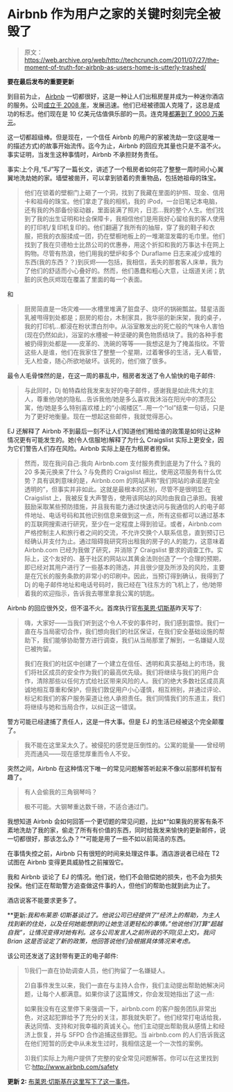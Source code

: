 # Airbnb 作为用户之家的关键时刻完全被毁了

> 原文：<https://web.archive.org/web/http://techcrunch.com/2011/07/27/the-moment-of-truth-for-airbnb-as-users-home-is-utterly-trashed/>

**要在最后发布的重要更新**

到目前为止， [Airbnb](https://web.archive.org/web/20230223071359/http://www.airbnb.com/) 一切都很好，这是一种让人们出租房屋并成为一种迷你酒店的服务。公司[成立于 2008 年](https://web.archive.org/web/20230223071359/https://techcrunch.com/2008/08/11/airbed-and-breakfast-takes-pad-crashing-to-a-whole-new-level/)，发展迅速。他们已经被德国人克隆了，这总是成功的标志。他们现在是 10 亿美元估值俱乐部的一员。连克隆[都筹到了 9000 万美元](https://web.archive.org/web/20230223071359/https://techcrunch.com/2011/06/14/investors-pump-90-million-into-Airbnb-clone-wimdu/)。

这一切都超级棒。但是现在，一个信任 Airbnb 的用户的家被洗劫一空(这是唯一的描述方式)的故事开始流传。迄今为止，Airbnb 的回应充其量也只是不温不火。事实证明，当发生这种事情时，Airbnb 不承担财务责任。

事实:上个月,“EJ”写了一篇长文，讲述了一个租房者如何花了整整一周时间小心翼翼地洗劫她的家。墙壁被凿开，可以拿到锁着的贵重物品，包括她祖母的珠宝。

> 他们在锁着的壁橱门上砸了一个洞，找到了我藏在里面的护照、现金、信用卡和祖母的珠宝。他们拿走了我的相机，我的 iPod，一台旧笔记本电脑，还有我的外部备份驱动器，里面装满了照片，日志…我的整个人生。他们找到了我的出生证明和社会保障卡，我相信他们是用我好心留给我的客人使用的打印机/复印机复印的。他们翻遍了我所有的抽屉，穿了我的鞋子和衣服，把我的衣服揉成一团，扔在壁橱地板上的一堆潮湿发霉的毛巾里。他们找到了我在贝德柏士比昂公司的优惠券，用这个折扣和我的万事达卡在网上购物。尽管有热浪，他们用我的壁炉和多个 Duraflame 日志来减少成堆的东西(我的东西？？)到灰烬——包括，我相信，丢失的那套客人床单，我为了他们的舒适而小心叠好的。然而，他们愚蠢和粗心大意，让烟道关闭；肮脏的灰色灰烬现在覆盖了里面的每一个表面。

和

> 厨房简直是一场灾难——水槽里堆满了脏盘子、烧坏的锅碗瓢盆。彗星洁面乳被甩得到处都是；厨房的柜台，木制家具，我华丽的新床架，我的桌子，我的打印机…都浸在粉状漂白剂中。从浴室散发出的死亡般的气味令人害怕(现在仍然如此)，浴室的水槽被一种坚硬的黄色物质结块了。我的各种手套被扔得到处都是——皮革的、洗碗的等等——我想这是为了掩盖指纹。不管这些人是谁，他们在我家住了整整一个星期，过着奢侈的生活，无人看管，无人检查，随心所欲地破坏。该死的，他们做了很多。

最令人毛骨悚然的是，在这一周的暴乱中，租房者发送了令人愉快的电子邮件:

> 与此同时，Dj 帕特森给我发来友好的电子邮件，感谢我是如此伟大的主人，尊重他/她的隐私…告诉我他/她是多么喜欢我沐浴在阳光中的漂亮公寓，他/她是多么特别喜欢楼上的“小阁楼区”…用一个“lol”结束一句话，只是为了更好地衡量。现在一想起这些邮件，我就觉得恶心。

EJ 还解释了 Airbnb 不到最后一刻不让人们知道他们租给谁的政策是如何让这种情况更有可能发生的。她(令人信服地)解释了为什么 Craigslist 实际上更安全，因为它们警告人们存在风险。Airbnb 实际上是在为租房者担保。

> 然而，现在我问自己:我向 Airbnb.com 支付服务费到底是为了什么？我的 20 多美元换来了什么？与免费的 Craigslist 相比，使用这项服务有什么优势？具有讽刺意味的是，Airbnb.com 的网站声称“我们网站的承诺是完全透明的”，但事实并非如此。这就是最根本的区别，尽管不是很明显:在 Craigslist 上，我被反复大声警告，使用该网站的风险由我自己承担。我被鼓励采取某些预防措施，并且我有能力通过快速访问与我通信的人的电子邮件地址、电话号码和其他识别信息来做到这一点，所有这些都可以通过基本的互联网搜索进行研究，至少在一定程度上得到验证。或者，Airbnb.com 严格控制主人和旅行者之间的交流，不允许交换个人联系信息，直到预订已经确认并支付为止。通过阻碍我研究将出租我的房子的人的能力，这意味着 Airbnb.com 已经为我做了研究，并消除了 Craigslist 要求的调查工作。实际上，这个友好的、基于社区的网站以其黄金法则创造了一个合理的预期，即已经对其用户进行了一些基本的筛选，并且很少提及所涉及的风险，主要是在冗长的服务条款的非常小的印刷中。因此，当预订得到确认，我得到了 Dj 的电子邮件地址和电话号码时，我已经在飞往东方的飞机上了，他/她带着我的欢迎指示，告诉我去哪里拿我公寓的钥匙。

Airbnb 的回应很外交，但不温不火。首席执行官[布莱恩·切斯基](https://web.archive.org/web/20230223071359/http://www.crunchbase.com/person/brian-chesky)昨天写了:

> 嗨，大家好——当我们听到这个令人不安的事件时，我们感到震惊。我们一直在与当局密切合作，我们想向我们的社区保证，在我们安全基础设施的帮助下，我们能够协助警方进行调查，我们从当局那里了解到，一名嫌疑人现已被拘留。
> 
> 我们在我们的社区中创建了一个建立在信任、透明和真实基础上的市场，我们将社区成员的安全作为我们的最高优先级。我们将继续与我们的用户合作，清除那些以任何方式给社区带来风险的人。我们的绝大多数社区成员真诚地相互尊重和保护，但我们敦促用户小心谨慎，相互辨别，并通过评论、标记和我们的客户服务渠道让他人承担责任。我们同情我们的东道主，我们将继续与她和当局合作，以纠正这一错误。

警方可能已经逮捕了责任人，这是一件大事。但是 EJ 的生活已经被这个完全颠覆了。

> 我不能在这里呆太久了。被侵犯的感觉是压倒性的。公寓的能量——曾经明亮而通风——现在感觉厚重而令人不安。

突然之间，Airbnb 在这种情况下唯一的常见问题解答听起来不像以前那样机智有趣了。

> 有人会偷我的三角钢琴吗？
> 
> 极不可能。大钢琴重达数千磅，不适合通过门。

我想知道 Airbnb 会如何回答一个更切题的常见问题，比如*“如果我的房客有条不紊地洗劫了我的家，偷走了所有有价值的东西，同时给我发来愉快的更新邮件，说一切都很好，那该怎么办？”*可能是用了一些不如以前简洁的东西。

在事情失控之前，Airbnb 只有很短的时间来处理这件事。酒店游说者已经在 T2 试图在 Airbnb 变得更具威胁性之前摧毁它。

我和 Airbnb 谈论了 EJ 的情况。他们说，他们不会赔偿她的损失，也不会为损失投保。他们正在帮助警方追查做这件事的人，但他们的帮助也就到此为止了。

酒店说客不能要求更多了。

**更新:**我和布莱恩·切斯基谈过了。他说公司已经提供了*“经济上的帮助，为主人找到新的住处，以及任何她能想到的让她生活更轻松的事情。”他说他们打算“超越自我”，让情况变得对她有利。这与公司发言人之前所说的不同(见上文)。我问 Brian 这是否设定了新的政策，他回答说他们会根据具体情况来考虑。*

该公司还发送了这封带有更正的电子邮件:

> 1)我们一直在协助调查人员，他们拘留了一名嫌疑人。
> 
> 2)自事件发生以来，我们一直在与主持人合作，我们主动提出帮助她解决问题，让每个人都满意。如果你读了这篇博文，你会发现她指出了这一点:
> 
> 如果我没有在这里停下来强调一下，airbnb.com 的客户服务团队非常出色，对这起犯罪给予了充分的关注，那我就失职了。他们经常打电话给我，表达同情、支持和对我幸福的真诚关心。他们主动提出帮助我从感情上和经济上恢复，并与 SFPD 合作追捕这些罪犯。当 airbnb.com 的人们告诉我这在他们短暂的历史中从未发生过时，我相信这是一个一次性的案例。
> 
> 3)我们实际上为用户提供了完整的安全常见问题解答。你可以在这里找到它:http://www.airbnb.com/safety

**更新 2:** [布莱恩·切斯基在这里写下了这一事件](https://web.archive.org/web/20230223071359/https://techcrunch.com/2011/07/27/on-safety-a-word-from-airbnb/)。